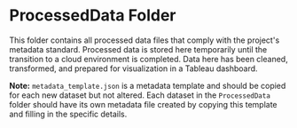 # ProcessedData Folder

This folder contains all processed data files that comply with the project's metadata standard. Processed data is stored here temporarily until the transition to a cloud environment is completed. Data here has been cleaned, transformed, and prepared for visualization in a Tableau dashboard.

**Note:** `metadata_template.json` is a metadata template and should be copied for each new dataset but not altered. Each dataset in the `ProcessedData` folder should have its own metadata file created by copying this template and filling in the specific details.

